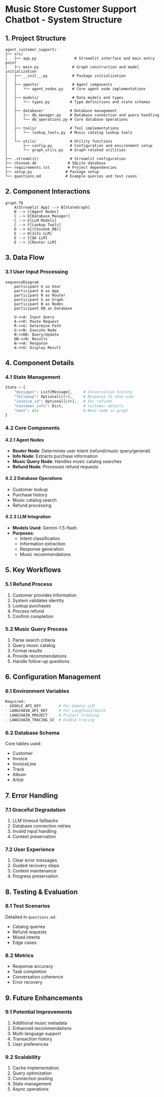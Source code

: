 # Music Store Customer Support Chatbot - System Structure

## 1. Project Structure
```
agent_customer_support/
├── src/
│   ├── app.py                 # Streamlit interface and main entry point
│   ├── main.py               # Graph construction and model initialization
│   ├── __init__.py           # Package initialization
│   │
│   ├── agents/               # Agent components
│   │   └── agent_nodes.py    # Core agent node implementations
│   │
│   ├── models/               # Data models and types
│   │   └── types.py         # Type definitions and state schemas
│   │
│   ├── database/            # Database management
│   │   ├── db_manager.py    # Database connection and query handling
│   │   └── db_operations.py # Core database operations
│   │
│   ├── tools/               # Tool implementations
│   │   └── lookup_tools.py  # Music catalog lookup tools
│   │
│   └── utils/               # Utility functions
│       ├── config.py        # Configuration and environment setup
│       └── graph_utils.py   # Graph-related utilities
│
├── .streamlit/              # Streamlit configuration
├── chinook.db              # SQLite database
├── requirements.txt        # Project dependencies
├── setup.py               # Package setup
└── questions.md           # Example queries and test cases
```

## 2. Component Interactions
```mermaid
graph TD
    A[Streamlit App] --> B[StateGraph]
    B --> C[Agent Nodes]
    C --> D[Database Manager]
    C --> E[LLM Models]
    C --> F[Lookup Tools]
    D --> G[(Chinook DB)]
    E --> H[Info LLM]
    E --> I[QA LLM]
    E --> J[Router LLM]
```

## 3. Data Flow

### 3.1 User Input Processing
```mermaid
sequenceDiagram
    participant U as User
    participant A as App
    participant R as Router
    participant G as Graph
    participant N as Nodes
    participant DB as Database

    U->>A: Input Query
    A->>R: Route Request
    R->>G: Determine Path
    G->>N: Execute Node
    N->>DB: Query/Update
    DB->>N: Results
    N->>A: Response
    A->>U: Display Result
```

## 4. Component Details

### 4.1 State Management
```python
State = {
    "messages": List[Message],     # Conversation history
    "followup": Optional[str],     # Response to show user
    "invoice_id": Optional[int],   # For refunds
    "customer_info": Dict,         # Customer details
    "next": str                    # Next node in graph
}
```

### 4.2 Core Components

#### 4.2.1 Agent Nodes
- **Router Node**: Determines user intent (refund/music query/general)
- **Info Node**: Extracts purchase information
- **Music Query Node**: Handles music catalog searches
- **Refund Node**: Processes refund requests

#### 4.2.2 Database Operations
- Customer lookup
- Purchase history
- Music catalog search
- Refund processing

#### 4.2.3 LLM Integration
- **Models Used**: Gemini-1.5-flash
- **Purposes**:
  - Intent classification
  - Information extraction
  - Response generation
  - Music recommendations

## 5. Key Workflows

### 5.1 Refund Process
1. Customer provides information
2. System validates identity
3. Lookup purchases
4. Process refund
5. Confirm completion

### 5.2 Music Query Process
1. Parse search criteria
2. Query music catalog
3. Format results
4. Provide recommendations
5. Handle follow-up questions

## 6. Configuration Management

### 6.1 Environment Variables
```python
Required:
- GOOGLE_API_KEY        # For Gemini LLM
- LANGCHAIN_API_KEY     # For LangChain/Smith
- LANGCHAIN_PROJECT     # Project tracking
- LANGCHAIN_TRACING_V2  # Enable tracing
```

### 6.2 Database Schema
Core tables used:
- Customer
- Invoice
- InvoiceLine
- Track
- Album
- Artist

## 7. Error Handling

### 7.1 Graceful Degradation
1. LLM timeout fallbacks
2. Database connection retries
3. Invalid input handling
4. Context preservation

### 7.2 User Experience
1. Clear error messages
2. Guided recovery steps
3. Context maintenance
4. Progress preservation

## 8. Testing & Evaluation

### 8.1 Test Scenarios
Detailed in `questions.md`:
- Catalog queries
- Refund requests
- Mixed intents
- Edge cases

### 8.2 Metrics
- Response accuracy
- Task completion
- Conversation coherence
- Error recovery

## 9. Future Enhancements

### 9.1 Potential Improvements
1. Additional music metadata
2. Enhanced recommendations
3. Multi-language support
4. Transaction history
5. User preferences

### 9.2 Scalability
1. Cache implementation
2. Query optimization
3. Connection pooling
4. State management
5. Async operations 